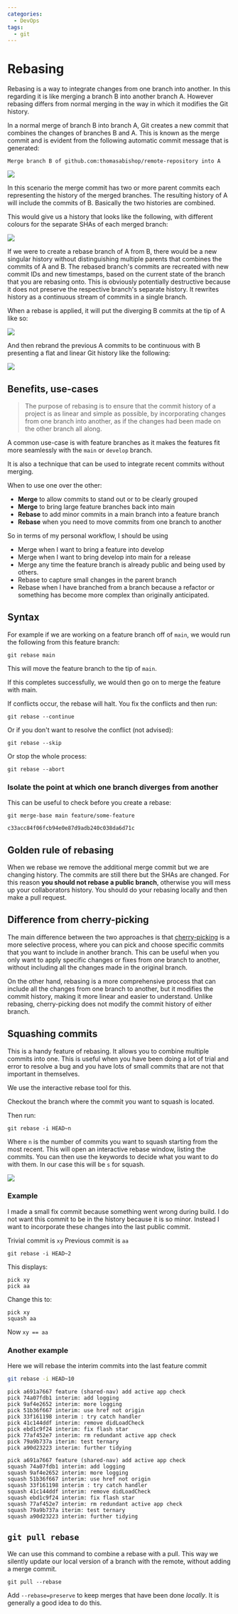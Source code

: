 ```yaml
---
categories:
  - DevOps
tags:
  - git
---
```


# Rebasing

Rebasing is a way to integrate changes from one branch into another. In this
regarding it is like merging a branch B into another branch A. However rebasing
differs from normal merging in the way in which it modifies the Git history.

In a normal merge of branch B into branch A, Git creates a new commit that
combines the changes of branches B and A. This is known as the merge commit and
is evident from the following automatic commit message that is generated:

```
Merge branch B of github.com:thomasabishop/remote-repository into A
```

![](/_img/normal-merge-again.svg)

In this scenario the merge commit has two or more parent commits each
representing the history of the merged branches. The resulting history of A will
include the commits of B. Basically the two histories are combined.

This would give us a history that looks like the following, with different
colours for the separate SHAs of each merged branch:

![](/_img/combined-merge-hist.svg)

If we were to create a rebase branch of A from B, there would be a new singular
history without distinguishing multiple parents that combines the commits of A
and B. The rebased branch's commits are recreated with new commit IDs and new
timestamps, based on the current state of the branch that you are rebasing onto.
This is obviously potentially destructive because it does not preserve the
respective branch's separate history. It rewrites history as a continuous stream
of commits in a single branch.

When a rebase is applied, it will put the diverging B commits at the tip of A
like so:

![](/_img/rebase-tip-chage.svg)

And then rebrand the previous A commits to be continuous with B presenting a
flat and linear Git history like the following:

![](/_img/single-git-history-rebase.svg)

## Benefits, use-cases

> The purpose of rebasing is to ensure that the commit history of a project is
> as linear and simple as possible, by incorporating changes from one branch
> into another, as if the changes had been made on the other branch all along.

A common use-case is with feature branches as it makes the features fit more
seamlessly with the `main` or `develop` branch.

It is also a technique that can be used to integrate recent commits without
merging.

When to use one over the other:

- **Merge** to allow commits to stand out or to be clearly grouped
- **Merge** to bring large feature branches back into main
- **Rebase** to add minor commits in a main branch into a feature branch
- **Rebase** when you need to move commits from one branch to another

So in terms of my personal workflow, I should be using

- Merge when I want to bring a feature into develop
- Merge when I want to bring develop into main for a release
- Merge any time the feature branch is already public and being used by others.
- Rebase to capture small changes in the parent branch
- Rebase when I have branched from a branch because a refactor or something has
  become more complex than originally anticipated.

## Syntax

For example if we are working on a feature branch off of `main`, we would run
the following from this feature branch:

```
git rebase main
```

This will move the feature branch to the tip of `main`.

If this completes successfully, we would then go on to merge the feature with
main.

If conflicts occur, the rebase will halt. You fix the conflicts and then run:

```
git rebase --continue
```

Or if you don't want to resolve the conflict (not advised):

```
git rebase --skip
```

Or stop the whole process:

```
git rebase --abort
```

### Isolate the point at which one branch diverges from another

This can be useful to check before you create a rebase:

```
git merge-base main feature/some-feature

c33acc84f06fcb94e0e87d9adb240c038da6d71c
```

## Golden rule of rebasing

When we rebase we remove the additional merge commit but we are changing
history. The commits are still there but the SHAs are changed. For this reason
**you should not rebase a public branch**, otherwise you will mess up your
collaborators history. You should do your rebasing locally and then make a pull
request.

## Difference from cherry-picking

The main difference between the two approaches is that
[cherry-picking](/DevOps/Git/Cherry_picking_a_branch.md) is a more selective
process, where you can pick and choose specific commits that you want to include
in another branch. This can be useful when you only want to apply specific
changes or fixes from one branch to another, without including all the changes
made in the original branch.

On the other hand, rebasing is a more comprehensive process that can include all
the changes from one branch to another, but it modifies the commit history,
making it more linear and easier to understand. Unlike rebasing, cherry-picking
does not modify the commit history of either branch.

## Squashing commits

This is a handy feature of rebasing. It allows you to combine multiple commits
into one. This is useful when you have been doing a lot of trial and error to
resolve a bug and you have lots of small commits that are not that important in
themselves.

We use the interactive rebase tool for this.

Checkout the branch where the commit you want to squash is located.

Then run:

```
git rebase -i HEAD~n
```

Where `n` is the number of commits you want to squash starting from the most
recent. This will open an interactive rebase window, listing the commits. You
can then use the keywords to decide what you want to do with them. In our case
this will be `s` for squash.

![](/_img/git-interactive-rebase.png)

### Example

I made a small fix commit because something went wrong during build. I do not
want this commit to be in the history because it is so minor. Instead I want to
incorporate these changes into the last public commit.

Trivial commit is `xy` Previous commit is `aa`

```
git rebase -i HEAD~2
```

This displays:

```
pick xy
pick aa
```

Change this to:

```
pick xy
squash aa
```

Now `xy == aa`

### Another example

Here we will rebase the interim commits into the last feature commit

```sh
git rebase -i HEAD~10
```

```
pick a691a7667 feature (shared-nav) add active app check
pick 74a07fdb1 interim: add logging
pick 9af4e2652 interim: more logging
pick 51b36f667 interim: use href not origin
pick 33f161198 interim : try catch handler
pick 41c144ddf interim: remove didLoadCheck
pick ebd1c9f24 interim: fix flash star
pick 77af452e7 interim: rm redundant active app check
pick 79a9b737a iterim: test ternary
pick a90d23223 interim: further tidying
```

```
pick a691a7667 feature (shared-nav) add active app check
squash 74a07fdb1 interim: add logging
squash 9af4e2652 interim: more logging
squash 51b36f667 interim: use href not origin
squash 33f161198 interim : try catch handler
squash 41c144ddf interim: remove didLoadCheck
squash ebd1c9f24 interim: fix flash star
squash 77af452e7 interim: rm redundant active app check
squash 79a9b737a iterim: test ternary
squash a90d23223 interim: further tidying
```

## `git pull rebase`

We can use this command to combine a rebase with a pull. This way we silently
update our local version of a branch with the remote, without adding a merge
commit.

```
git pull --rebase
```

Add `--rebase=preserve` to keep merges that have been done _locally_. It is
generally a good idea to do this.
